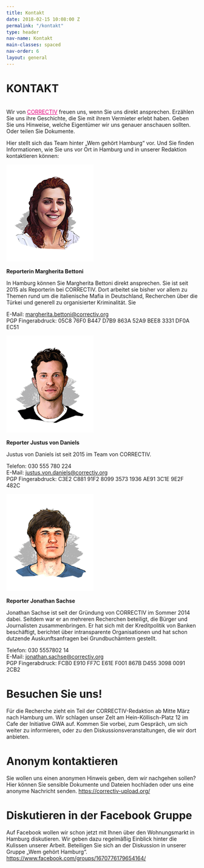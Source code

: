 ```yaml
---
title: Kontakt
date: 2018-02-15 10:08:00 Z
permalink: "/kontakt"
type: header
nav-name: Kontakt
main-classes: spaced
nav-order: 6
layout: general
---
```


# KONTAKT
<br>
Wir von <a style="color: #e5007d" href="https://correctiv.org"> CORRECTIV</a> freuen uns, wenn Sie uns direkt ansprechen. Erzählen Sie uns ihre Geschichte, die Sie mit ihrem Vermieter erlebt haben. Geben Sie uns Hinweise, welche Eigentümer wir uns genauer anschauen sollten. Oder teilen Sie Dokumente.

Hier stellt sich das Team hinter „Wem gehört Hamburg“ vor. Und Sie finden Informationen, wie Sie uns vor Ort in Hamburg und in unserer Redaktion kontaktieren können:

<img src="/assets/images/margherita-bettoni.png">

**Reporterin Margherita Bettoni**

In Hamburg können Sie Margherita Bettoni direkt ansprechen. Sie ist seit 2015 als Reporterin bei CORRECTIV. Dort arbeitet sie bisher vor allem zu Themen rund um die italienische Mafia in Deutschland, Recherchen über die Türkei und generell zu organisierter Kriminalität. Sie 

E-Mail: margherita.bettoni@correctiv.org<br>
PGP Fingerabdruck: 05C8 76F0 B447 D7B9 863A  52A9 BEE8 3331 DF0A EC51

<img src="/assets/images/justus-von-daniels.png">

**Reporter Justus von Daniels** 

Justus von Daniels ist seit 2015 im Team von CORRECTIV. 

Telefon: 030 555 780 224<br>
E-Mail: justus.von.daniels@correctiv.org<br>
PGP Fingerabdruck: C3E2 C881 91F2 8099 3573  1936 AE91 3C1E 9E2F 482C

<img src="/assets/images/jonathan-sachse.png">

**Reporter Jonathan Sachse**

Jonathan Sachse ist seit der Gründung von CORRECTIV im Sommer 2014 dabei. Seitdem war er an mehreren Recherchen beteiligt, die Bürger und Journalisten zusammenbringen. Er hat sich mit der Kreditpolitik von Banken beschäftigt, berichtet über intransparente Organisationen und hat schon dutzende Auskunftsanfragen bei Grundbuchämtern gestellt.

Telefon: 030 5557802 14<br>
E-Mail: jonathan.sachse@correctiv.org<br>
PGP Fingerabdruck: FCB0 E910 FF7C E61E F001  867B D455 3098 0091 2CB2

# Besuchen Sie uns!

Für die Recherche zieht ein Teil der CORRECTIV-Redaktion ab Mitte März nach Hamburg um. Wir schlagen unser Zelt am Hein-Köllisch-Platz 12 im Cafe der Initiative GWA auf. Kommen Sie vorbei, zum Gespräch, um sich weiter zu informieren, oder zu den Diskussionsveranstaltungen, die wir dort anbieten.

# Anonym kontaktieren

Sie wollen uns einen anonymen Hinweis geben, dem wir nachgehen sollen? Hier können Sie sensible Dokumente und Dateien hochladen oder uns eine anonyme Nachricht senden.
https://correctiv-upload.org/

# Diskutieren in der Facebook Gruppe

Auf Facebook wollen wir schon jetzt mit Ihnen über den Wohnungsmarkt in Hamburg diskutieren. Wir geben dazu regelmäßig Einblick hinter die Kulissen unserer Arbeit. Beteiligen Sie sich an der Diskussion in unserer Gruppe „Wem gehört Hamburg“.
https://www.facebook.com/groups/1670776179654164/
